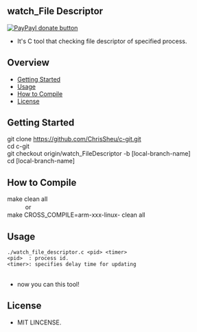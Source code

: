 ## watch_File Descriptor

[![PayPayl donate button](https://img.shields.io/badge/paypal-donate-yellow.svg)](https://www.paypal.com/cgi-bin/webscr?cmd=_s-xclick&hosted_button_id=JCT98Z2B5WMM8 "Donate once-off to this project using Paypal")

* It's C tool that checking file descriptor of specified process.

## Overview

* [Getting Started](#getting-started)
* [Usage](#usage)
* [How to Compile](#how-to-compile)
* [License](#license)

## Getting Started
git clone https://github.com/ChrisSheu/c-git.git<br>
cd c-git<br>
git checkout origin/watch_FileDescriptor -b [local-branch-name]<br>
cd [local-branch-name]

## How to Compile
make clean all<br>
　　　or<br>
make CROSS_COMPILE=arm-xxx-linux- clean all<br>

## Usage
`./watch_file_descriptor.c <pid> <timer>`<br>
`<pid>  : process id.`<br>
`<timer>: specifies delay time for updating`<br><br>

* now you can this tool!<br>

## License
* MIT LINCENSE.
